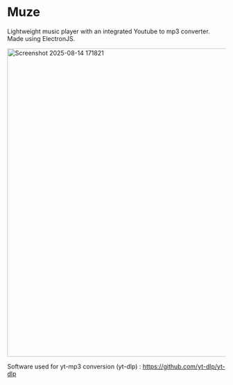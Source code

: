 # Muze

Lightweight music player with an integrated Youtube to mp3 converter. Made using ElectronJS.

<img width="1264" height="711" alt="Screenshot 2025-08-14 171821" src="https://github.com/user-attachments/assets/2e1b1715-885f-4d28-b23a-a539bfd627ba" />

Software used for yt-mp3 conversion (yt-dlp) : https://github.com/yt-dlp/yt-dlp
